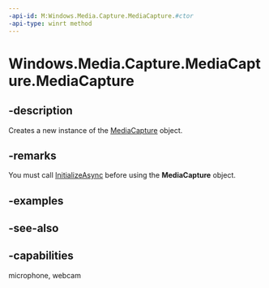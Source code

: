 ```yaml
---
-api-id: M:Windows.Media.Capture.MediaCapture.#ctor
-api-type: winrt method
---
```


<!-- Method syntax
public MediaCapture()
-->

# Windows.Media.Capture.MediaCapture.MediaCapture

## -description
Creates a new instance of the [MediaCapture](mediacapture.md) object.

## -remarks
You must call [InitializeAsync](mediacapture_initializeasync_315323248.md) before using the **MediaCapture** object.

## -examples

## -see-also


## -capabilities
microphone, webcam
